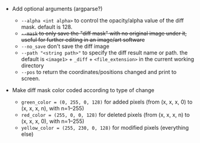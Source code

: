 - Add optional arguments (argparse?)
    - `--alpha <int alpha>` to control the opacity/alpha value of the diff mask. default is 128.
    - ~~`--mask` to only save the "diff mask" with no original image under it, useful for further editing in an image/art software~~
    - `--no_save` don't save the diff image
    - `--path "<string path>"` to specify the diff result name or path. the default is `<image1>` + `_diff` + `<file_extension>` in the current working directory
    - `--pos` to return the coordinates/positions changed and print to screen.
    
- Make diff mask color coded according to type of change
    - `green_color = (0, 255, 0, 128)` for added pixels (from (x, x, x, 0) to (x, x, x, n), with n=1–255)
    - `red_color = (255, 0, 0, 128)` for deleted pixels (from (x, x, x, n) to (x, x, x, 0), with n=1–255)
    - `yellow_color = (255, 230, 0, 128)` for modified pixels (everything else)